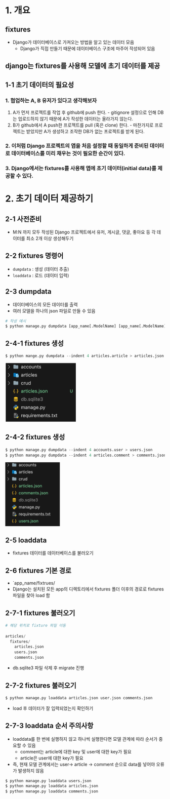 # 1. 개요

## fixtures
- Django가 데이터베이스로 가져오는 방법을 알고 있는 데이터 모음
  - Django가 직접 만들기 때문에 데이터베이스 구조에 마주어 작성되어 있음

## django는 fixtures를 사용해 모델에 초기 데이터를 제공

## 1-1 초기 데이터의 필요성

### 1. 협업하는 A, B 유저가 있다고 생각해보자
  1. A가 먼저 프로젝트를 작업 후 github에 push 한다.
    - gitignore 설정으로 인해 DB는 업로드하지 않기 때문에 A가 작성한 데이터는 올라가지 않는다.
  2. B가 github에서 A push한 프로젝트를 pull (혹은 clone) 한다.
    - 마찬가지로 프로젝트는 받았지만 A가 생성하고 조작한 DB가 없는 프로젝트를 받게 된다.

### 2. 이처럼 Django 프로젝트의 앱을 처음 설정할 때 동일하게 준비된 데이터로 데이터베이스를 미리 채우는 것이 필요한 순간이 있다.

### 3. Django에서는 fixtures를 사용해 앱에 초기 데이터(initial data)를 제공할 수 있다.

# 2. 초기 데이터 제공하기

## 2-1 사전준비
- M:N 까지 모두 작성된 Django 프로젝트에서 유저, 게시글, 댓글, 좋아요 등 각 데이터를 최소 2개 이상 생성해두기

## 2-2 fixtures 명령어
- `dumpdata` : 생성 (데이터 추출)
- `loaddata` : 로드 (데이터 입력)

## 2-3 dumpdata
- 데이터베이스의 모든 데이터를 출력
- 여러 모델을 하나의 json 파일로 만들 수 있음
```python
# 작성 예시
$ python manage.py dumpdata [app_name[.ModelName] [app_name[.ModelName] ...]] > filename.json
```

## 2-4-1 fixtures 생성
```python
$ python mange.py dumpdata --indent 4 articles.article > articles.json
```

![fixtures1](./image/fixtures1.png)

## 2-4-2 fixtures 생성
```python
$ python manage.py dumpdata --indent 4 accounts.user > users.json
$ python manage.py dumpdata --indent 4 articles.comment > comments.json
```

![fixtures2](./image/fixtures2.png)

## 2-5 loaddata
- fixtures 데이터를 데이터베이스를 불러오기

## 2-6 fixtures 기본 경로
- `app_name/fixtrues/
- Django는 설치된 모든 app의 디렉토리에서 fixtures 폴더 이후의 경로로 fixtures 파일을 찾아 load 함

## 2-7-1 fixtures 불러오기
```python
# 해당 위치로 fixture 파일 이동

articles/
  fixtures/
    articles.json
    users.json
    comments.json
```
- db.sqlite3 파일 삭제 후 migrate 진행

## 2-7-2 fixtures 불러오기
```python
$ python manage.py loaddata articles.json user.json comments.json
```
- load 후 데이터가 잘 입력되었는지 확인하기

## 2-7-3 loaddata 순서 주의사항
- loaddata를 한 번에 실행하지 않고 하나씩 실행한다면 모델 관계에 따라 순서가 중요할 수 있음
  - comment는 article에 대한 key 및 user에 대한 key가 필요
  - article은 user에 대한 key가 필요
- 즉, 현재 모델 관계에서는 user-> article -> comment 순으로 data를 넣어야 오류가 발생하지 않음
```python
$ python manage.py loaddata users.json
$ python manage.py loaddata articles.json
$ python manage.py loaddata comments.json
```